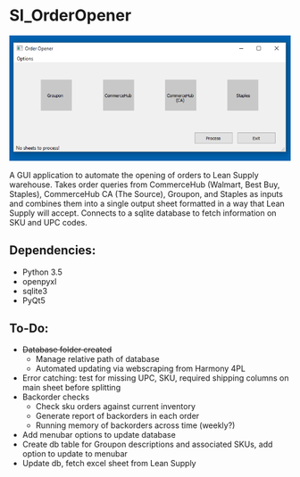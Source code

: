 # SI_OrderOpener

<img src="oo_pic.PNG"></img>

A GUI application to automate the opening of orders to Lean Supply warehouse. Takes order queries from CommerceHub (Walmart, Best Buy, Staples), CommerceHub CA (The Source), Groupon, and Staples as inputs and combines them into a single output sheet formatted in a way that Lean Supply will accept. Connects to a sqlite database to fetch information on SKU and UPC codes.

## Dependencies:
- Python 3.5
- openpyxl
- sqlite3
- PyQt5

## To-Do:
- ~~Database folder created~~
   - Manage relative path of database
   - Automated updating via webscraping from Harmony 4PL
- Error catching: test for missing UPC, SKU, required shipping columns on main sheet before splitting
- Backorder checks
   - Check sku orders against current inventory
   - Generate report of backorders in each order
   - Running memory of backorders across time (weekly?)
- Add menubar options to update database
- Create db table for Groupon descriptions and associated SKUs, add option to update to menubar
- Update db, fetch excel sheet from Lean Supply


